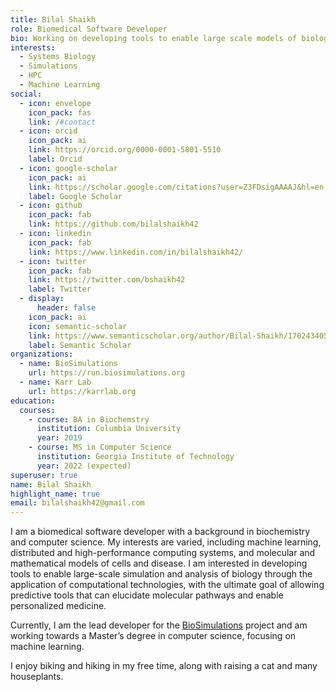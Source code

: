 ```yaml
---
title: Bilal Shaikh
role: Biomedical Software Developer
bio: Working on developing tools to enable large scale models of biology
interests:
  - Systems Biology
  - Simulations
  - HPC
  - Machine Learning
social:
  - icon: envelope
    icon_pack: fas
    link: /#contact
  - icon: orcid
    icon_pack: ai
    link: https://orcid.org/0000-0001-5801-5510
    label: Orcid
  - icon: google-scholar
    icon_pack: ai
    link: https://scholar.google.com/citations?user=Z3FDsigAAAAJ&hl=en
    label: Google Scholar
  - icon: github
    icon_pack: fab
    link: https://github.com/bilalshaikh42
  - icon: linkedin
    icon_pack: fab
    link: https://www.linkedin.com/in/bilalshaikh42/
  - icon: twitter
    icon_pack: fab
    link: https://twitter.com/bshaikh42
    label: Twitter
  - display:
      header: false
    icon_pack: ai
    icon: semantic-scholar
    link: https://www.semanticscholar.org/author/Bilal-Shaikh/1702434054
    label: Semantic Scholar
organizations:
  - name: BioSimulations
    url: https://run.biosimulations.org
  - name: Karr Lab
    url: https://karrlab.org
education:
  courses:
    - course: BA in Biochemstry
      institution: Columbia University
      year: 2019
    - course: MS in Computer Science
      institution: Georgia Institute of Technology
      year: 2022 (expected)
superuser: true
name: Bilal Shaikh
highlight_name: true
email: bilalshaikh42@gmail.com
---
```

I am a biomedical software developer with a background in biochemistry and computer science. My interests are varied, including machine learning, distributed and high-performance computing systems, and molecular and mathematical models of cells and disease. I am interested in developing tools to enable large-scale simulation and analysis of biology through the application of computational technologies, with the ultimate goal of allowing predictive tools that can elucidate molecular pathways and enable personalized medicine.

Currently, I am the lead developer for the [BioSimulations](https://run.biosimulations.org) project and am working towards a Master’s degree in computer science, focusing on machine learning.

<!--- You can view more information about projects that I am working on here todo make projects page -->

I enjoy biking and hiking in my free time, along with raising a cat and many houseplants.

<!--- Link to blog posts-->